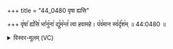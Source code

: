 +++
title = "44_0480 वृषा ह्यसि"

+++
वृ꣢षा꣣ ह्य꣡सि꣢ भा꣣नु꣡ना꣢ द्यु꣣म꣡न्तं꣢ त्वा हवामहे। प꣡व꣢मान स्व꣣र्दृ꣡श꣢म् ॥ 44:0480 ॥

<details><summary>विस्वर-मूलम् (VC)</summary>

वृषा ह्यसि भानुना द्युमन्तं त्वा हवामहे । पवमान स्वर्दृशम् ॥४८०॥
</details>